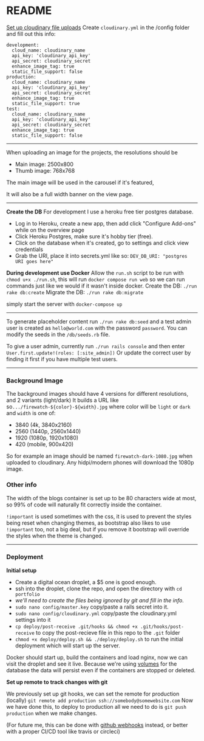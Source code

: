 # README

[Set up cloudinary file uploads](https://cloudinary.com/documentation/rails_integration)
Create `cloudinary.yml` in the /config folder and fill out this info:

```
development:
  cloud_name: cloudinary_name
  api_key: 'cloudinary_api_key'
  api_secret: cloudinary_secret
  enhance_image_tag: true
  static_file_support: false
production:
  cloud_name: cloudinary_name
  api_key: 'cloudinary_api_key'
  api_secret: cloudinary_secret
  enhance_image_tag: true
  static_file_support: true
test:
  cloud_name: cloudinary_name
  api_key: 'cloudinary_api_key'
  api_secret: cloudinary_secret
  enhance_image_tag: true
  static_file_support: false
```

---

When uploading an image for the projects, the resolutions should be

- Main image: 2500x800
- Thumb image: 768x768

The main image will be used in the carousel if it's featured,

It will also be a full width banner on the view page.

---

**Create the DB**
For development I use a heroku free tier postgres database.

- Log in to Heroku, create a new app, then add click "Configure Add-ons" while on the overview page
- Click Heroku Postgres, make sure it's hobby tier (free).
- Click on the database when it's created, go to settings and click view credentials
- Grab the URI, place it into secrets.yml like so: `DEV_DB_URI: "postgres URI goes here"`

**During development use Docker**
Allow the `run.sh` script to be run with `chmod u+x ./run.sh`, this will run `docker compose run web` so we can run commands just like we would if it wasn't inside docker.
Create the DB: `./run rake db:create`
Migrate the DB: `./run rake db:migrate`

simply start the server with `docker-compose up`

---

To generate placeholder content run `./run rake db:seed` and a test admin user is created as
`hello@world.com` with the password `password`.
You can modify the seeds in the `/db/seeds.rb` file.

To give a user admin, currently run `./run rails console` and then enter `User.first.update!(roles: [:site_admin])`
Or update the correct user by finding it first if you have multiple test users.

---

### Background Image

The background images should have 4 versions for different resolutions, and 2 variants (light/dark)
It builds a URL like so`.../firewatch-${color}-${width}.jpg` where color will be `light` or `dark` and `width` is one of:

- 3840 (4k, 3840x2160)
- 2560 (1440p, 2560x1440)
- 1920 (1080p, 1920x1080)
- 420 (mobile, 900x420)

So for example an image should be named `firewatch-dark-1080.jpg` when uploaded to cloudinary.
Any hidpi/modern phones will download the 1080p image.

### Other info

The width of the blogs container is set up to be 80 characters wide at most, so 99% of code will naturally fit correctly inside the container.

`!important` is used sometimes with the css, it is used to prevent the styles being reset when changing themes, as bootstrap also likes to use `!important` too, not a big deal, but if you remove it bootstrap will override the styles when the theme is changed.

---

### Deployment

**Initial setup**

- Create a digital ocean droplet, a \$5 one is good enough.
- ssh into the droplet, clone the repo, and open the directory with `cd portfolio`
- _we'll need to create the files being ignored by git and fill in the info._
- `sudo nano config/master.key` copy/paste a rails secret into it.
- `sudo nano config/cloudinary.yml` copy/paste the cloudinary.yml settings into it
- `cp deploy/post-receive .git/hooks && chmod +x .git/hooks/post-receive` to copy the post-recieve file in this repo to the `.git` folder
- `chmod +x deploy/deploy.sh && ./deploy/deploy.sh` to run the initial deployment which will start up the server.

Docker should start up, build the containers and load nginx, now we can visit the droplet and see it live.
Because we're using [volumes](https://docs.docker.com/storage/volumes/) for the database the data will persist even if the containers are stopped or deleted.

**Set up remote to track changes with git**

We previously set up git hooks, we can set the remote for production (locally) `git remote add production ssh://somebody@somewebsite.com`
Now we have done this, to deploy to production all we need to do is `git push production` when we make changes.

(For future me, this can be done with [github webhooks](https://developer.github.com/webhooks/) instead, or better with a proper CI/CD tool like travis or circleci)

